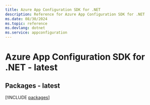 ```yaml
---
title: Azure App Configuration SDK for .NET
description: Reference for Azure App Configuration SDK for .NET
ms.date: 08/30/2024
ms.topic: reference
ms.devlang: dotnet
ms.service: appconfiguration
---
```

# Azure App Configuration SDK for .NET - latest
## Packages - latest
[!INCLUDE [packages](app-configuration-index.md)]